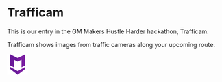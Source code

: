 # Trafficam

This is our entry in the GM Makers Hustle Harder hackathon, Trafficam.

Trafficam shows images from traffic cameras along your upcoming route.

![screenshot](https://github.com/adam-p/markdown-here/raw/master/src/common/images/icon48.png "Screenshot")

